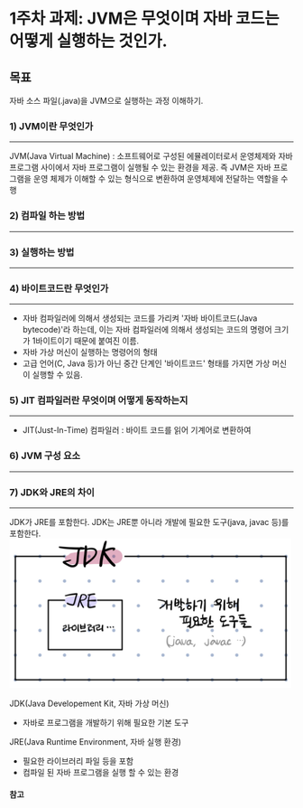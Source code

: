 # 1주차 과제: JVM은 무엇이며 자바 코드는 어떻게 실행하는 것인가. #

## 목표 ##
자바 소스 파일(.java)을 JVM으로 실행하는 과정 이해하기.



### 1) JVM이란 무엇인가 ###
---
JVM(Java Virtual Machine) : 소프트웨어로 구성된 에뮬레이터로서 운영체제와 자바 프로그램 사이에서 자바 프로그램이 실행될 수 있는 환경을 제공. 즉 JVM은 자바 프로그램을 운영 체제가 이해할 수 있는 형식으로 변환하여 운영체제에 전달하는 역할을 수행


### 2) 컴파일 하는 방법 ###
---


### 3) 실행하는 방법 ###
---


### 4) 바이트코드란 무엇인가 ###
---
* 자바 컴파일러에 의해서 생성되는 코드를 가리켜 '자바 바이트코드(Java bytecode)'라 하는데, 이는 자바 컴파일러에 의해서 생성되는 코드의 명령어 크기가 1바이트이기 때문에 붙여진 이름.
* 자바 가상 머신이 실행하는 명령어의 형태
* 고급 언어(C, Java 등)가 아닌 중간 단계인 '바이트코드' 형태를 가지면 가상 머신이 실행할 수 있음.



### 5) JIT 컴파일러란 무엇이며 어떻게 동작하는지 ###
---
* JIT(Just-In-Time) 컴파일러 : 바이트 코드를 읽어 기계어로 변환하여 


### 6) JVM 구성 요소 ###
---

### 7) JDK와 JRE의 차이 ###
---
JDK가 JRE를 포함한다. JDK는 JRE뿐 아니라 개발에 필요한 도구(java, javac 등)를 포함한다.
<img src="./img07.jpg" width="500">

JDK(Java Developement Kit, 자바 가상 머신)
* 자바로 프로그램을 개발하기 위해 필요한 기본 도구

JRE(Java Runtime Environment, 자바 실행 환경)
* 필요한 라이브러리 파일 등을 포함
* 컴파일 된 자바 프로그램을 실행 할 수 있는 환경


#### 참고 ####